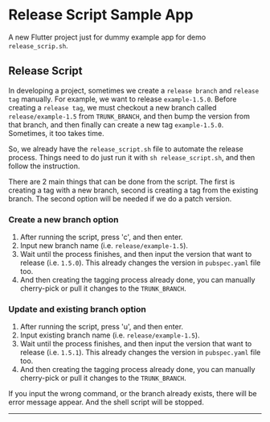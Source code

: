 # Release Script Sample App

A new Flutter project just for dummy example app for demo `release_scrip.sh`.

## Release Script

In developing a project, sometimes we create a `release branch` and `release tag` manually.
For example, we want to release `example-1.5.0`. Before creating a `release tag`, we must checkout
a new branch called `release/example-1.5` from `TRUNK_BRANCH`, and then bump the version
from that branch, and then finally can create a new tag `example-1.5.0`.
Sometimes, it too takes time.

So, we already have the `release_script.sh` file to automate the release process.
Things need to do just run it with `sh release_script.sh`, and then follow the instruction.

There are 2 main things that can be done from the script. The first is creating a tag with a
new branch, second is creating a tag from the existing branch. The second option will be
needed if we do a patch version.

### Create a new branch option

1. After running the script, press 'c', and then enter.
2. Input new branch name (i.e. `release/example-1.5`).
3. Wait until the process finishes, and then input the
   version that want to release (i.e. `1.5.0`). This already changes the version
   in `pubspec.yaml` file too.
4. And then creating the tagging process already done, you can manually cherry-pick
   or pull it changes to the `TRUNK_BRANCH`.


### Update and existing branch option

1. After running the script, press 'u', and then enter.
2. Input existing branch name (i.e. `release/example-1.5`).
3. Wait until the process finishes, and then input the
   version that want to release (i.e. `1.5.1`). This already changes the version
   in `pubspec.yaml` file too.
4. And then creating the tagging process already done, you can manually cherry-pick
   or pull it changes to the `TRUNK_BRANCH`.


If you input the wrong command, or the branch already exists, there will be error message appear.
And the shell script will be stopped.

- - -